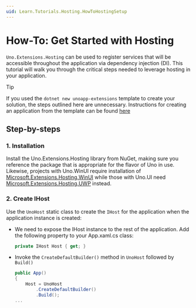 ```yaml
---
uid: Learn.Tutorials.Hosting.HowToHostingSetup
---
```

# How-To: Get Started with Hosting

`Uno.Extensions.Hosting` can be used to register services that will be accessible throughout the application via dependency injection (DI). This tutorial will walk you through the critical steps needed to leverage hosting in your application.

> [!TIP]
> If you used the `dotnet new unoapp-extensions` template to create your solution, the steps outlined here are unnecessary. Instructions for creating an application from the template can be found [here](xref:Overview.Extensions)

## Step-by-steps

### 1. Installation
Install the Uno.Extensions.Hosting library from NuGet, making sure you reference the package that is appropriate for the flavor of Uno in use. Likewise, projects with Uno.WinUI require installation of [Microsoft.Extensions.Hosting.WinUI](https://www.nuget.org/packages/Uno.Extensions.Hosting.WinUI) while those with Uno.UI need [Microsoft.Extensions.Hosting.UWP](https://www.nuget.org/packages/Uno.Extensions.Hosting.UWP) instead.

### 2. Create IHost
Use the `UnoHost` static class to create the `IHost` for the application when the application instance is created:
* We need to expose the IHost instance to the rest of the application. Add the following property to your App.xaml.cs class:
    ```cs
    private IHost Host { get; }
    ```
* Invoke the `CreateDefaultBuilder()` method in `UnoHost` followed by `Build()`
    ```cs
    public App()
    {
        Host = UnoHost
            .CreateDefaultBuilder()
            .Build();
    ...
    ```
